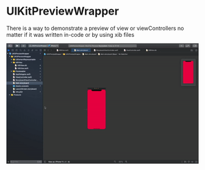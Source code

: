 # UIKitPreviewWrapper
There is a way to demonstrate a preview of view or viewControllers no matter if it was written in-code or by using xib files

![Preview's GIF](previewExamples.gif)

